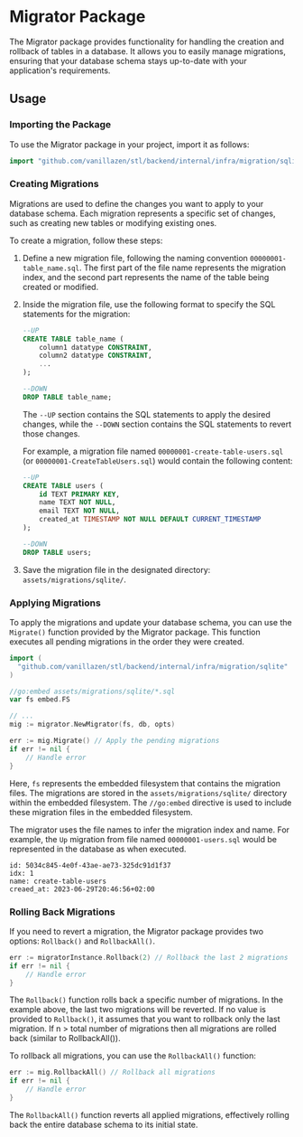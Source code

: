 # Migrator Package

The Migrator package provides functionality for handling the creation and rollback of tables in a database. It allows you to easily manage migrations, ensuring that your database schema stays up-to-date with your application's requirements.

## Usage

### Importing the Package

To use the Migrator package in your project, import it as follows:

```go
import "github.com/vanillazen/stl/backend/internal/infra/migration/sqlite"
```

### Creating Migrations

Migrations are used to define the changes you want to apply to your database schema. Each migration represents a specific set of changes, such as creating new tables or modifying existing ones.

To create a migration, follow these steps:

1. Define a new migration file, following the naming convention `00000001-table_name.sql`. The first part of the file name represents the migration index, and the second part represents the name of the table being created or modified.

2. Inside the migration file, use the following format to specify the SQL statements for the migration:

   ```sql
   --UP
   CREATE TABLE table_name (
       column1 datatype CONSTRAINT,
       column2 datatype CONSTRAINT,
       ...
   );

   --DOWN
   DROP TABLE table_name;
   ```

   The `--UP` section contains the SQL statements to apply the desired changes, while the `--DOWN` section contains the SQL statements to revert those changes.

   For example, a migration file named `00000001-create-table-users.sql` (or  `00000001-CreateTableUsers.sql`) would contain the following content:

   ```sql
   --UP
   CREATE TABLE users (
       id TEXT PRIMARY KEY,
       name TEXT NOT NULL,
       email TEXT NOT NULL,
       created_at TIMESTAMP NOT NULL DEFAULT CURRENT_TIMESTAMP
   );

   --DOWN
   DROP TABLE users;
   ```

3. Save the migration file in the designated directory: `assets/migrations/sqlite/`.

### Applying Migrations

To apply the migrations and update your database schema, you can use the `Migrate()` function provided by the Migrator package. This function executes all pending migrations in the order they were created.

```go
import (
  "github.com/vanillazen/stl/backend/internal/infra/migration/sqlite"
)

//go:embed assets/migrations/sqlite/*.sql
var fs embed.FS

// ...
mig := migrator.NewMigrator(fs, db, opts)

err := mig.Migrate() // Apply the pending migrations
if err != nil {
    // Handle error
}
```

Here, `fs` represents the embedded filesystem that contains the migration files. The migrations are stored in the `assets/migrations/sqlite/` directory within the embedded filesystem. The `//go:embed` directive is used to include these migration files in the embedded filesystem.

The migrator uses the file names to infer the migration index and name. For example, the `Up` migration from file named `00000001-users.sql` would be represented in the database as when executed.

```
id: 5034c845-4e0f-43ae-ae73-325dc91d1f37
idx: 1
name: create-table-users
creaed_at: 2023-06-29T20:46:56+02:00
```

### Rolling Back Migrations

If you need to revert a migration, the Migrator package provides two options: `Rollback()` and `RollbackAll()`.

```go
err := migratorInstance.Rollback(2) // Rollback the last 2 migrations
if err != nil {
    // Handle error
}

```

The `Rollback()` function rolls back a specific number of migrations. In the example above, the last two migrations will be reverted. If no value is provided to `Rollback()`, it assumes that you want to rollback only the last migration. If n > total number of migrations then all migrations are rolled back (similar to RollbackAll()).

To rollback all migrations, you can use the `RollbackAll()` function:

```go
err := mig.RollbackAll() // Rollback all migrations
if err != nil {
    // Handle error
}
```

The `RollbackAll()` function reverts all applied migrations, effectively rolling back the entire database schema to its initial state.
